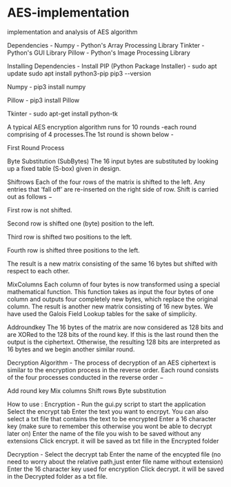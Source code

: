 # AES-implementation
implementation and analysis of AES algorithm

Dependencies -
Numpy - Python's Array Processing Library
Tinkter - Python's GUI Library
Pillow - Python's Image Processing Library

Installing Dependencies -
Install PIP (Python Package Installer) -
sudo apt update
sudo apt install python3-pip
pip3 --version

Numpy -
pip3 install numpy

Pillow -
pip3 install Pillow

Tkinter -
sudo apt-get install python-tk

A typical AES encryption algorithm runs for 10 rounds -each round comprising of 4 processes.The 1st round is shown below -

First Round Process

Byte Substitution (SubBytes)
The 16 input bytes are substituted by looking up a fixed table (S-box) given in design.

Shiftrows
Each of the four rows of the matrix is shifted to the left. Any entries that ‘fall off’ are re-inserted on the right side of row. Shift is carried out as follows −

First row is not shifted.

Second row is shifted one (byte) position to the left.

Third row is shifted two positions to the left.

Fourth row is shifted three positions to the left.

The result is a new matrix consisting of the same 16 bytes but shifted with respect to each other.


MixColumns
Each column of four bytes is now transformed using a special mathematical function. This function takes as input the four bytes of one column and outputs four completely new bytes, which replace the original column. The result is another new matrix consisting of 16 new bytes. We have used the Galois Field Lookup tables for the sake of simplicity.



Addroundkey
The 16 bytes of the matrix are now considered as 128 bits and are XORed to the 128 bits of the round key. If this is the last round then the output is the ciphertext. Otherwise, the resulting 128 bits are interpreted as 16 bytes and we begin another similar round.

Decryption Algorithm -
The process of decryption of an AES ciphertext is similar to the encryption process in the reverse order. Each round consists of the four processes conducted in the reverse order −

Add round key
Mix columns
Shift rows
Byte substitution

How to use :
Encryption -
Run the gui.py script to start the application
Select the encrypt tab
Enter the text you want to encrpyt. You can also select a txt file that contains the text to be encrypted
Enter a 16 character key (make sure to remember this otherwise you wont be able to decrypt later on)
Enter the name of the file you wish to be saved without any extensions
Click encrypt. it will be saved as txt fille in the Encrypted folder

Decryption -
Select the decrypt tab
Enter the name of the encypted file (no need to worry about the relative path,just enter file name without extension)
Enter the 16 character key used for encryption
Click decrypt. it will be saved in the Decrypted folder as a txt file.


